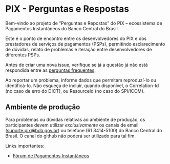 # PIX - Perguntas e Respostas
Bem-vindo ao projeto de “Perguntas e Repostas” do PIX – ecossistema de Pagamentos Instantâneos do Banco Central do Brasil. 

Este é o ponto de encontro entre os desenvolvedores do PIX e dos prestadores de serviços de pagamentos (PSPs), permitindo esclarecimento de dúvidas, relato de problemas e iteração entre desenvolvedores de diferentes PSPs.

Antes de criar uma nova issue, verifique se já a questão já não está respondida entre as [perguntas frequentes](https://github.com/bacen/pix-perguntas-e-respostas/issues?q=label%3AFAQ).

Ao reportar um problema, informe dados que permitam reproduzí-lo ou identificá-lo. Não esqueça de incluir, quando disponível, o Correlation-Id (no caso de erro do DICT), ou ResourceId (no caso do SPI/ICOM).

## Ambiente de produção

Para problemas ou dúvidas relativas ao ambiente de produção, os participantes devem utilizar *exclusivamente* os canais de email (suporte.pix@bcb.gov.br) ou telefone (61 3414-5100) do Banco Central do Brasil. O canal do github não poderá ser utilizado para tal fim.

Links importantes:
*	[Fórum de Pagamentos Instantâneos](https://www.bcb.gov.br/estabilidadefinanceira/forumpagamentosinstantaneos)
